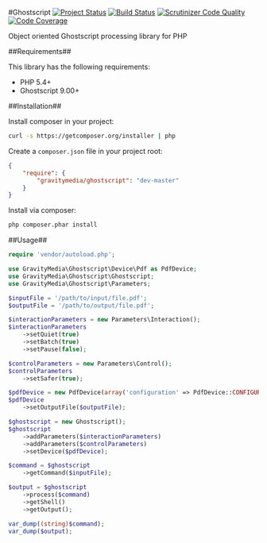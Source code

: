 #Ghostscript
[![Project Status](http://stillmaintained.com/GravityMedia/Ghostscript.png)](http://stillmaintained.com/GravityMedia/Ghostscript)
[![Build Status](https://travis-ci.org/GravityMedia/Ghostscript.svg?branch=master)](https://travis-ci.org/GravityMedia/Ghostscript)
[![Scrutinizer Code Quality](https://scrutinizer-ci.com/g/GravityMedia/Ghostscript/badges/quality-score.png?b=master)](https://scrutinizer-ci.com/g/GravityMedia/Ghostscript/?branch=master)
[![Code Coverage](https://scrutinizer-ci.com/g/GravityMedia/Ghostscript/badges/coverage.png?b=master)](https://scrutinizer-ci.com/g/GravityMedia/Ghostscript/?branch=master)

Object oriented Ghostscript processing library for PHP

##Requirements##

This library has the following requirements:

 - PHP 5.4+
 - Ghostscript 9.00+

##Installation##

Install composer in your project:

```bash
curl -s https://getcomposer.org/installer | php
```

Create a `composer.json` file in your project root:

```json
{
    "require": {
        "gravitymedia/ghostscript": "dev-master"
    }
}
```

Install via composer:

```bash
php composer.phar install
```

##Usage##

```php
require 'vendor/autoload.php';

use GravityMedia\Ghostscript\Device\Pdf as PdfDevice;
use GravityMedia\Ghostscript\Ghostscript;
use GravityMedia\Ghostscript\Parameters;

$inputFile = '/path/to/input/file.pdf';
$outputFile = '/path/to/output/file.pdf';

$interactionParameters = new Parameters\Interaction();
$interactionParameters
    ->setQuiet(true)
    ->setBatch(true)
    ->setPause(false);

$controlParameters = new Parameters\Control();
$controlParameters
    ->setSafer(true);

$pdfDevice = new PdfDevice(array('configuration' => PdfDevice::CONFIGURATION_DEFAULT));
$pdfDevice
    ->setOutputFile($outputFile);

$ghostscript = new Ghostscript();
$ghostscript
    ->addParameters($interactionParameters)
    ->addParameters($controlParameters)
    ->setDevice($pdfDevice);

$command = $ghostscript
    ->getCommand($inputFile);

$output = $ghostscript
    ->process($command)
    ->getShell()
    ->getOutput();

var_dump((string)$command);
var_dump($output);
```
